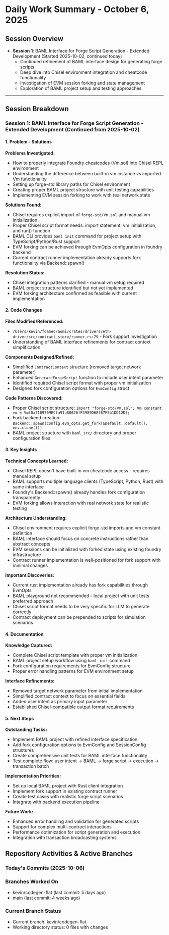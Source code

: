 # Daily Work Summary - October 6, 2025

## Session Overview
- **Session 1**: BAML Interface for Forge Script Generation - Extended Development (Started 2025-10-02, continued today)
  - Continued refinement of BAML interface design for generating forge scripts
  - Deep dive into Chisel environment integration and cheatcode functionality
  - Investigation of EVM session forking and state management
  - Exploration of BAML project setup and testing approaches

---

## Session Breakdown

### Session 1: BAML Interface for Forge Script Generation - Extended Development (Continued from 2025-10-02)

#### 1. Problem - Solutions

**Problems Investigated:**
- How to properly integrate Foundry cheatcodes (Vm.sol) into Chisel REPL environment
- Understanding the difference between built-in vm instance vs imported Vm functionality
- Setting up forge-std library paths for Chisel environment
- Creating proper BAML project structure with unit testing capabilities
- Implementing EVM session forking to work with real network state

**Solutions Found:**
- Chisel requires explicit import of `forge-std/Vm.sol` and manual vm initialization
- Proper Chisel script format needs: import statement, vm initialization, and run() function
- BAML CLI provides `baml init` command for project setup with TypeScript/Python/Rust support
- EVM forking can be achieved through EvmOpts configuration in foundry backend
- Current contract runner implementation already supports fork functionality via Backend::spawn()

**Resolution Status:**
- Chisel integration patterns clarified - manual vm setup required
- BAML project structure identified but not yet implemented
- EVM forking architecture confirmed as feasible with current implementation

#### 2. Code Changes

**Files Modified/Referenced:**
- `/Users/kevin/foameo/aomi/crates/drivers/eth-driver/src/contract_store/runner.rs:79` - Fork support investigation
- Understanding of BAML interface refinements for contract context simplification

**Components Designed/Refined:**
- Simplified `ContractContext` structure (removed target network parameter)
- Enhanced `GenerateForgeScript` function to include user intent parameter
- Identified required Chisel script format with proper vm initialization
- Designed fork configuration options for `EvmConfig` struct

**Code Patterns Discovered:**
- Proper Chisel script structure: `import "forge-std/Vm.sol"; Vm constant vm = Vm(0x7109709ECfa91a80626fF3989D68f67F5b1DD12D);`
- Fork backend creation: `Backend::spawn(config.evm_opts.get_fork(&Default::default(), env.clone()))`
- BAML project structure with `baml_src/` directory and proper configuration files

#### 3. Key Insights

**Technical Concepts Learned:**
- Chisel REPL doesn't have built-in vm cheatcode access - requires manual setup
- BAML supports multiple language clients (TypeScript, Python, Rust) with same interface
- Foundry's Backend::spawn() already handles fork configuration transparently
- EVM forking allows interaction with real network state for realistic testing

**Architecture Understanding:**
- Chisel environment requires explicit forge-std imports and vm constant definition
- BAML interface should focus on concrete instructions rather than abstract concepts
- EVM sessions can be initialized with forked state using existing foundry infrastructure
- Contract runner implementation is well-positioned for fork support with minimal changes

**Important Discoveries:**
- Current rust implementation already has fork capabilities through EvmOpts
- BAML playground not recommended - local project with unit tests preferred approach
- Chisel script format needs to be very specific for LLM to generate correctly
- Contract deployment can be prepended to scripts for simulation scenarios

#### 4. Documentation

**Knowledge Captured:**
- Complete Chisel script template with proper vm initialization
- BAML project setup workflow using `baml init` command
- Fork configuration requirements for EvmConfig structure
- Proper error handling patterns for EVM environment setup

**Interface Refinements:**
- Removed target network parameter from initial implementation
- Simplified contract context to focus on essential fields
- Added user intent as primary input parameter
- Established Chisel-compatible output format requirements

#### 5. Next Steps

**Outstanding Tasks:**
- Implement BAML project with refined interface specification
- Add fork configuration options to EvmConfig and SessionConfig structures
- Create comprehensive unit tests for BAML interface functionality
- Test complete flow: user intent → BAML → forge script → execution → transaction batch

**Implementation Priorities:**
- Set up local BAML project with Rust client integration
- Implement fork support in existing contract runner
- Create test cases with realistic forge script scenarios
- Integrate with backend execution pipeline

**Future Work:**
- Enhanced error handling and validation for generated scripts
- Support for complex multi-contract interactions
- Performance optimization for script generation and execution
- Integration with transaction broadcasting systems
## Repository Activities & Active Branches

### Today's Commits (2025-10-06)


### Branches Worked On
- kevin/codegen-flat (last commit: 5 days ago)
- main (last commit: 4 weeks ago)

### Current Branch Status
- Current branch: kevin/codegen-flat
- Working directory status: 0 files with changes

